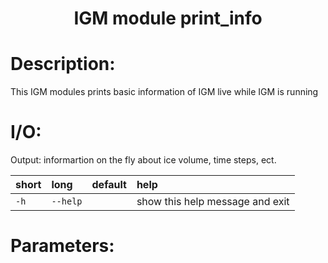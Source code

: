 ### <h1 align="center" id="title">IGM module print_info </h1>

# Description:

This IGM modules prints basic information of IGM live while IGM is running

# I/O:

Output: informartion on the fly about ice volume, time steps, ect.


|short|long|default|help|
| :--- | :--- | :--- | :--- |
|`-h`|`--help`||show this help message and exit|
 
# Parameters: 
